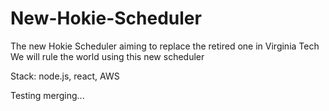 # New-Hokie-Scheduler
The new Hokie Scheduler aiming to replace the retired one in Virginia Tech
We will rule the world using this new scheduler

Stack: node.js, react, AWS 

Testing merging...
